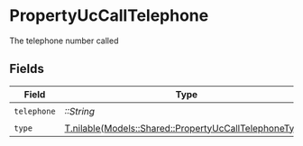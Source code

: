 # PropertyUcCallTelephone

The telephone number called


## Fields

| Field                                                                                                        | Type                                                                                                         | Required                                                                                                     | Description                                                                                                  |
| ------------------------------------------------------------------------------------------------------------ | ------------------------------------------------------------------------------------------------------------ | ------------------------------------------------------------------------------------------------------------ | ------------------------------------------------------------------------------------------------------------ |
| `telephone`                                                                                                  | *::String*                                                                                                   | :heavy_check_mark:                                                                                           | N/A                                                                                                          |
| `type`                                                                                                       | [T.nilable(Models::Shared::PropertyUcCallTelephoneType)](../../models/shared/propertyuccalltelephonetype.md) | :heavy_minus_sign:                                                                                           | N/A                                                                                                          |